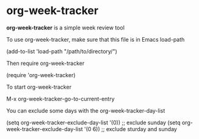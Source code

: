 # org-week-tracker

**org-week-tracker** is a simple week review tool

To use org-week-tracker, make sure that this file is in Emacs load-path

(add-to-list 'load-path "/path/to/directory/")


Then require org-week-tracker

(require 'org-week-tracker)


To start org-week-tracker

M-x org-week-tracker-go-to-current-entry


You can exclude some days with the org-week-tracker-day-list

(setq org-week-tracker-exclude-day-list '(0)) ;; exclude sunday
(setq org-week-tracker-exclude-day-list '(0 6)) ;; exclude sturday and sunday

